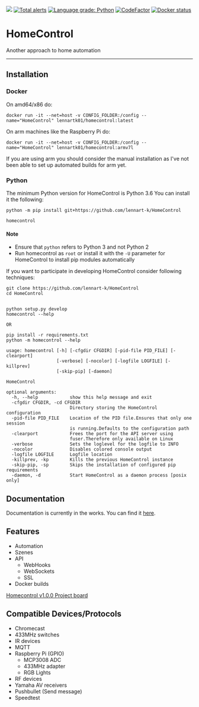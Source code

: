 [![](https://readthedocs.org/projects/homecontrol/badge/?version=latest&style=flat)](https://homecontrol.readthedocs.io/en/latest/)
[![Total alerts](https://img.shields.io/lgtm/alerts/g/lennart-k/HomeControl.svg?logo=lgtm&logoWidth=18&style=flat)](https://lgtm.com/projects/g/lennart-k/HomeControl/alerts/)
[![Language grade: Python](https://img.shields.io/lgtm/grade/python/g/lennart-k/HomeControl.svg?logo=lgtm&logoWidth=18)](https://lgtm.com/projects/g/lennart-k/HomeControl/context:python)
[![CodeFactor](https://www.codefactor.io/repository/github/lennart-k/homecontrol/badge)](https://www.codefactor.io/repository/github/lennart-k/homecontrol)
[![Docker status](https://img.shields.io/docker/cloud/build/lennartk01/homecontrol.svg)](https://hub.docker.com/r/lennartk01/homecontrol)
# HomeControl

Another approach to home automation

---

## Installation

### Docker

On amd64/x86 do:
```
docker run -it --net=host -v CONFIG_FOLDER:/config --name="HomeControl" lennartk01/homecontrol:latest
```

On arm machines like the Raspberry Pi do:
```
docker run -it --net=host -v CONFIG_FOLDER:/config --name="HomeControl" lennartk01/homecontrol:armv7l
```
If you are using arm you should consider the manual installation as I've not been able to set up automated builds for arm yet.


### Python

The minimum Python version for HomeControl is Python 3.6
You can install it the following:
```
python -m pip install git+https://github.com/lennart-k/HomeControl

homecontrol
```

#### Note

- Ensure that `python` refers to Python 3 and not Python 2
- Run homecontrol as `root` or install it with the `-U` parameter for HomeControl to install pip modules automatically


If you want to participate in developing HomeControl consider following techniques:
```
git clone https://github.com/lennart-k/HomeControl
cd HomeControl


python setup.py develop
homecontrol --help

OR

pip install -r requirements.txt
python -m homecontrol --help
```

```
usage: homecontrol [-h] [-cfgdir CFGDIR] [-pid-file PID_FILE] [-clearport]
                   [-verbose] [-nocolor] [-logfile LOGFILE] [-killprev]
                   [-skip-pip] [-daemon]

HomeControl

optional arguments:
  -h, --help            show this help message and exit
  -cfgdir CFGDIR, -cd CFGDIR
                        Directory storing the HomeControl configuration
  -pid-file PID_FILE    Location of the PID file.Ensures that only one session
                        is running.Defaults to the configuration path
  -clearport            Frees the port for the API server using
                        fuser.Therefore only available on Linux
  -verbose              Sets the loglevel for the logfile to INFO
  -nocolor              Disables colored console output
  -logfile LOGFILE      Logfile location
  -killprev, -kp        Kills the previous HomeControl instance
  -skip-pip, -sp        Skips the installation of configured pip requirements
  -daemon, -d           Start HomeControl as a daemon process [posix only]

  ```

## Documentation

Documentation is currently in the works.
You can find it [here](https://homecontrol.readthedocs.io/en/latest/).


## Features

- Automation
- Szenes
- API
  - WebHooks
  - WebSockets
  - SSL
- Docker builds

[Homecontrol v1.0.0 Project board](https://github.com/lennart-k/HomeControl/projects/3)

## Compatible Devices/Protocols

- Chromecast
- 433MHz switches
- IR devices
- MQTT
- Raspberry Pi (GPIO)
  - MCP3008 ADC
  - 433MHz adapter
  - RGB Lights
- RF devices
- Yamaha AV receivers
- Pushbullet (Send message)
- Speedtest
